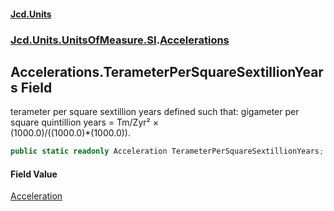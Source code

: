 #### [Jcd.Units](index.md 'index')
### [Jcd.Units.UnitsOfMeasure.SI](Jcd.Units.UnitsOfMeasure.SI.md 'Jcd.Units.UnitsOfMeasure.SI').[Accelerations](Accelerations.md 'Jcd.Units.UnitsOfMeasure.SI.Accelerations')

## Accelerations.TerameterPerSquareSextillionYears Field

terameter per square sextillion years defined such that: gigameter per square quintillion years = Tm/Zyr² ×  
(1000.0)/((1000.0)*(1000.0)).

```csharp
public static readonly Acceleration TerameterPerSquareSextillionYears;
```

#### Field Value
[Acceleration](Acceleration.md 'Jcd.Units.UnitTypes.Acceleration')